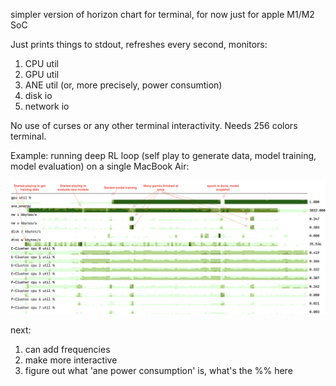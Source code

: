 simpler version of horizon chart for terminal, for now just for apple M1/M2 SoC 

Just prints things to stdout, refreshes every second, monitors:
1. CPU util
2. GPU util
3. ANE util (or, more precisely, power consumtion)
4. disk io
5. network io

No use of curses or any other terminal interactivity. Needs 256 colors terminal.

Example: running deep RL loop (self play to generate data, model training, model evaluation) on a single MacBook Air:

![Deep Rl horizon chart here](static/DeepRL_example.png)

next:
1. can add frequencies
2. make more interactive
3. figure out what 'ane power consumption' is, what's the %% here
